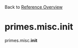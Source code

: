 
Back to [Reference Overview](https://github.com)

# primes.misc.__init__

primes.misc.__init__

<br>


```python

```

